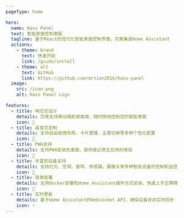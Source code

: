 ```yaml
---
pageType: home

hero:
  name: Hass Panel
  text: 智能家居控制面板
  tagline: 基于React的现代化智能家居控制界面，完美集成Home Assistant
  actions:
    - theme: brand
      text: 快速开始
      link: /guide/install
    - theme: alt
      text: GitHub
      link: https://github.com/mrtian2016/hass-panel
  image:
    src: /icon.png
    alt: Hass Panel Logo

features:
  - title: 响应式设计
    details: 完美支持移动端和桌面端，随时随地控制您的智能家居
    icon: 📱
  - title: 高度可定制
    details: 支持自由拖拽布局、卡片管理、主题切换等多种个性化配置
    icon: 🎨
  - title: PWA支持
    details: 支持PWA安装到桌面，提供接近原生应用的体验
    icon: 🚀
  - title: 丰富的设备支持
    details: 支持灯光、空调、窗帘、传感器、摄像头等多种智能设备的控制和监控
    icon: 🔌
  - title: 简单部署
    details: 支持Docker部署和Home Assistant插件方式安装，快速上手无障碍
    icon: 🔧
  - title: 实时更新
    details: 基于Home Assistant的Websocket API，确保设备状态实时同步
    icon: ⚡
---
```

